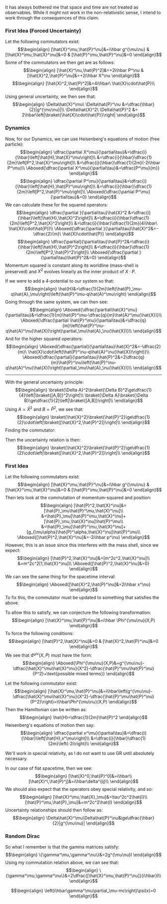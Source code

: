 
It has always bothered me that space and time are not treated as observables. While it might not work in the non-relativistic sense, I intend to work through the consequences of this claim.



### First Idea (Forced Uncertainty)
Let the following commutators exist:
$$\begin{align}
[\hat{X}^\mu,\hat{P}^\nu]&=i\hbar g^{\mu\nu} & 
[\hat{X}^\mu,\hat{X}^\nu]&=0 & 
[\hat{P}^\mu,\hat{P}^\nu]&=0
\end{align}$$
Some of the commutators we then get are as follows:
$$\begin{align}
[\hat{X}^\nu,\hat{P}^2]&=+2i\hbar P^\nu & [\hat{X}^2,\hat{P}^\nu]&=+2i\hbar X^\nu
\end{align}$$
$$\begin{align}
[\hat{X}^2,\hat{P}^2]&=4i\hbar\ \hat{X}\cdot\hat{P}\\
\end{align}$$
Using general uncertainty, we then see that:
$$\begin{align}
\Delta\hat{X}^\mu\ \Delta\hat{P}^\nu &=\dfrac{\hbar}{2}|g^{\mu\nu}|\\
\Delta\hat{X}^2\ \Delta\hat{P}^2 &= 2\hbar\left|\braket{\hat{X}\cdot\hat{P}}\right|
\end{align}$$
### Dynamics
Now, for our Dynamics, we can use Heisenberg's equations of motion (free particle):
$$\begin{align}
\dfrac{\partial X^\mu}{\partial\tau}&=\dfrac{i}{\hbar}\left[\hat{H},\hat{X}^\mu\right]\\
&=\dfrac{i}{\hbar}\dfrac{1}{2m}\left[P^2,\hat{X}^\mu\right]\\
&=\dfrac{i}{\hbar}\dfrac{1}{2m}(-2i\hbar P^\mu)\\
\Aboxed{\dfrac{\partial X^\mu}{\partial\tau}&=\dfrac{P^\mu}{m}}
\end{align}$$
$$\begin{align}
\dfrac{\partial P^\mu}{\partial\tau}&=\dfrac{i}{\hbar}\left[\hat{H},\hat{P}^\mu\right]\\
&=\dfrac{i}{\hbar}\dfrac{1}{2m}\left[P^2,\hat{P}^\mu\right]\\
\Aboxed{\dfrac{\partial P^\mu}{\partial\tau}&=0}
\end{align}$$
We can calculate these for the squared operators:
$$\begin{align}
\dfrac{\partial }{\partial\tau}\hat{X}^2
&=\dfrac{i}{\hbar}\left[\hat{H},\hat{X}^2\right]\\
&=\dfrac{i}{\hbar}\dfrac{1}{2m}\left[P^2,\hat{X}^2\right]\\
&=\dfrac{i}{\hbar}\dfrac{1}{2m}(4i\hbar\ \hat{X}\cdot\hat{P})\\
\Aboxed{\dfrac{\partial }{\partial\tau}\hat{X}^2&=-\dfrac{2}{m}\ \hat{X}\cdot\hat{P}}
\end{align}$$
$$\begin{align}
\dfrac{\partial}{\partial\tau}\hat{P}^2&=\dfrac{i}{\hbar}\left[\hat{H},\hat{P}^2\right]\\
&=\dfrac{i}{\hbar}\dfrac{1}{2m}\left[P^2,\hat{P}^2\right]\\
\Aboxed{\dfrac{\partial }{\partial\tau}\hat{P}^2&=0}
\end{align}$$
Momentum squared is constant along its worldline (mass-shell is preserved) and $X^2$ evolves linearly as the inner product of $X\cdot P$.

If we were to add a 4-potential to our system so that:
$$\begin{align}
\hat{H}&=\dfrac{1}{2m}\left(\hat{P}_\mu-q\hat{A}_\mu\right)\left(\hat{P}^\mu-q\hat{A}^\mu\right)
\end{align}$$
Going through the same system, we can then see:
$$\begin{align}
\Aboxed{\dfrac{\partial\hat{X}^\mu}{\partial\tau}&=\dfrac{1}{m}\hat{P}^\mu-\dfrac{q}{m}\hat{A}^\mu(\hat{X})}\\
\Aboxed{\dfrac{\partial \hat{P}^\mu}{\partial\tau}&=\dfrac{q}{m}\left(\hat{P}^\nu-q\hat{A}^\nu(\hat{X})\right)\partial_\mu\hat{A}_\nu(\hat{X})}\\
\end{align}$$
And for the higher squared operators:
$$\begin{align}
\Aboxed{\dfrac{\partial}{\partial\tau}\hat{X}^2&=-\dfrac{2}{m}\ \hat{X}\cdot\left(\hat{P}^\nu-q\hat{A}^\nu(\hat{X})\right)}\\
\Aboxed{\dfrac{\partial}{\partial\tau}\hat{P}^2&=2\dfrac{q}{m}\hat{P}^\nu\left(\hat{P}^\nu-q\hat{A}^\nu(\hat{X})\right)\partial_\mu\hat{A}_\nu(\hat{X})}\\
\end{align}$$





























---






With the general uncertainty principle:
$$\begin{align}
\braket{\Delta A}^2\braket{\Delta B}^2\ge\dfrac{1}{4}\left|\braket{[A,B]}^2\right|\\
\braket{\Delta A}\braket{\Delta B}\ge\dfrac{1}{2}\left|\braket{[A,B]}\right|\\
\end{align}$$
Using $A=\hat{X}^2$ and $B=\hat{P}^2$, we see that:
$$\begin{align}
\braket{\hat{X}^2}\braket{\hat{P}^2}\ge\dfrac{1}{2}\cdot\left|\braket{[\hat{X}^2,\hat{P}^2]}\right|\\
\end{align}$$
Finding the commutator:

Then the uncertainty relation is then:
$$\begin{align}
\braket{\hat{X}^2}\braket{\hat{P}^2}\ge\dfrac{1}{2}\cdot\left|\braket{[\hat{X}^2,\hat{P}^2]}\right|\\
\end{align}$$














### First Idea
Let the following commutators exist:
$$\begin{align}
[\hat{X}^\mu,\hat{P}^\nu]&=i\hbar g^{\mu\nu} & 
[\hat{X}^\mu,\hat{X}^\nu]&=0 & 
[\hat{P}^\mu,\hat{P}^\nu]&=0
\end{align}$$
Then lets look at the commutation of momentum-squared and position:
$$\begin{align}
[\hat{P}^2,\hat{X}^\nu]&=[\hat{P}_\mu\hat{P}^\mu,\hat{X}^\nu]\\
&=\hat{P}_\mu[\hat{P}^\mu,\hat{X}^\nu]+[\hat{P}_\mu,\hat{X}^\nu]\hat{P}^\mu\\
&=\hat{P}_\mu[\hat{P}^\mu,\hat{X}^\nu]+[g_{\mu\alpha}\hat{P}^\alpha,\hat{X}^\nu]\hat{P}^\mu\\
\Aboxed{[\hat{P}^2,\hat{X}^\nu]&=-2i\hbar p^\nu}
\end{align}$$
However, this is an issue since this interferes with the mass shell, since we expect:
$$\begin{align}
[\hat{P}^2,\hat{X}^\nu]&=[m^2c^2,\hat{X}^\nu]\\
&=m^2c^2[1,\hat{X}^\nu]\\
\Aboxed{[\hat{P}^2,\hat{X}^\nu]&=0}
\end{align}$$
We can see the same thing for the spacetime interval:
$$\begin{align}
\Aboxed{[\hat{X}^2,\hat{P}^\nu]&=2i\hbar x^\nu}
\end{align}$$
To fix this, the commutator must be updated to something that satisfies the above.

To allow this to satisfy, we can conjecture the following transformation:
$$\begin{align}
[\hat{X}^\mu,\hat{P}^\nu]&=i\hbar \Phi^{\mu\nu}(X,P)
\end{align}$$
To force the following conditions:
$$\begin{align}
[\hat{P}^2,\hat{X}^\nu]&=0 & [\hat{X}^2,\hat{P}^\nu]&=0
\end{align}$$
We see that $\Phi^{\mu\nu}(X,P)$ must have the form:
$$\begin{align}
\Aboxed{\Phi^{\mu\nu}(X,P)&=g^{\mu\nu}-\dfrac{\hat{X}^\mu\hat{X}^\nu}{X^2}-\dfrac{\hat{P}^\mu\hat{P}^\nu}{P^2}+\text{possible mixed terms}}
\end{align}$$


Let the following commutator exist:
$$\begin{align}
[\hat{X}^\mu,\hat{P}^\nu]&=i\hbar\left(g^{\mu\nu}-\dfrac{\hat{X}^\mu\hat{X}^\nu}{X^2}-\dfrac{\hat{P}^\mu\hat{P}^\nu}{P^2}\right)=i\hbar\Phi^{\mu\nu}(X,P)
\end{align}$$
Then the Hamiltonian can be written as:
$$\begin{align}
\hat{H}=\dfrac{1}{2m}\hat{P}^2
\end{align}$$
Heisenberg's equations of motion then say:
$$\begin{align}
\dfrac{\partial x^\mu}{\partial\tau}&=\dfrac{i}{\hbar}\left[\hat{H},x^\mu\right]\\
&=\dfrac{i}{\hbar}\dfrac{1}{2m}\left(-2i\right)\\
\end{align}$$




















We'll work in special relativity, as I do not want to use GR until absolutely necessary.

In our case of flat spacetime, then we see:
$$\begin{align}
[\hat{X}^0,\hat{P}^0]&=i\hbar\\
[\hat{X}^i,\hat{P}^j]&=i\hbar\delta^{ij}\\
\end{align}$$
We should also expect that the operators obey special relativity, and so:
$$\begin{align}
[\hat{X}^\mu,\hat{X}_\mu]&=\tau^2c^2\hat{I}\\
[\hat{P}^\mu,\hat{P}_\mu]&=m^2c^2\hat{I}
\end{align}$$
Uncertainty relationships should then follow as:
$$\begin{align}
\Delta\hat{X}^\mu\Delta\hat{P}^\nu&\ge\dfrac{\hbar}{2}|g^{\mu\nu}|
\end{align}$$



### Random Dirac
So what I remember is that the gamma matrices satisfy:
$$\begin{align}
\{\gamma^\mu,\gamma^\nu\}&=2g^{\mu\nu}I
\end{align}$$
Using my commutation relation above, we can see that:
$$\begin{align}
\{\gamma^\mu,\gamma^\nu\}&=2\dfrac{[\hat{X}^\mu,\hat{P}^\nu]}{i\hbar}I\\
\end{align}$$





$$\begin{align}
\left(i\hbar\gamma^\mu\partial_\mu-mc\right)\psi(x)=0
\end{align}$$
